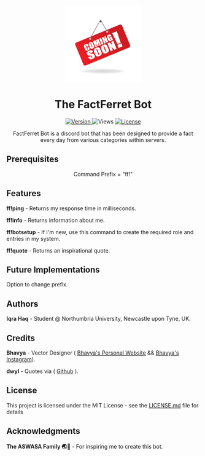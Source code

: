 <p align="center">
  <img src="/img/comingsoon.jpg" alt="FactFerretIcon" width="200" height="auto">
</p>

<h1 align="center" style="font-weight: bold;">
  The FactFerret Bot
</h1>

<p align="center">
  
  <a href="https://img.shields.io/badge/version-1.0.0-blue">
    <img src="https://img.shields.io/badge/version-1.0.0-blue" alt="Version">
  </a>
  <a href"=https://hits.seeyoufarm.com/api/count/incr/badge.svg?url=https%3A%2F%2Fgithub.com%2FIqrahaq%2FFactFerret%2F">
    <img src="https://hits.seeyoufarm.com/api/count/incr/badge.svg?url=https%3A%2F%2Fgithub.com%2FIqrahaq%2FFactFerret%2F" alt="Views">
   </a>
  <a href="https://img.shields.io/github/license/Iqrahaq/FactFerret">
    <img src="https://img.shields.io/github/license/Iqrahaq/FactFerret" alt="License">
  </a>
</p>

<p align="center">FactFerret Bot is a discord bot that has been designed to provide a fact every day from various categories within servers.</p>

## Prerequisites

<p align="center"> Command Prefix = "ff!"</p>


## Features

**ff!ping** - Returns my response time in milliseconds.

**ff!info** - Returns information about me.

**ff!botsetup** - If I'm new, use this command to create the required role and entries in my system.

**ff!quote** - Returns an inspirational quote.

## Future Implementations
Option to change prefix.


## Authors
**Iqra Haq** - Student @ Northumbria University, Newcastle upon Tyne, UK.

## Credits
**Bhavya** - Vector Designer ( <a href="https://saibiscus.carrd.co/">Bhavya's Personal Website</a> && <a href="https://www.instagram.com/saibiscus/">Bhavya's Instagram</a>).

 **dwyl** - Quotes via ( <a href="https://github.com/dwyl/quotes">Github</a> ).
 

## License

This project is licensed under the MIT License - see the [LICENSE.md](LICENSE) file for details

## Acknowledgments
**The ASWASA Family 🌏🌈** - For inspiring me to create this bot.

